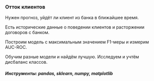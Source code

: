 ### Отток клиентов

Нужен прогноз, уйдёт ли клиент из банка в ближайшее время. 

Есть исторические данные о поведении клиентов и расторжении договоров с банком.

Построим модель с максимальным значением F1-меры и измерим AUC-ROC.

Обучим разные модели и найдём лучшую. Исследуем и учтём дисбаланс классов.

##### Инструменты: pandas, sklearn, numpy, matplotlib


